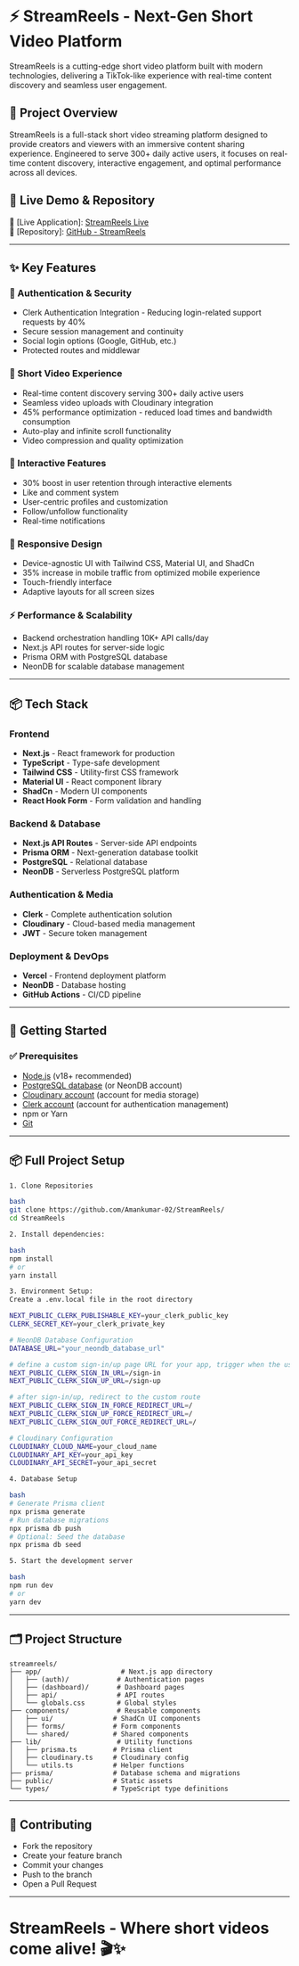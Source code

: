 # ⚡ StreamReels - Next-Gen Short Video Platform

StreamReels is a cutting-edge short video platform built with modern technologies, delivering a TikTok-like experience with real-time content discovery and seamless user engagement.

## 🌟 Project Overview

StreamReels is a full-stack short video streaming platform designed to provide creators and viewers with an immersive content sharing experience. Engineered to serve 300+ daily active users, it focuses on real-time content discovery, interactive engagement, and optimal performance across all devices.

## 🚀 Live Demo & Repository

🔗 [Live Application]: [StreamReels Live](https://streamreels.vercel.app/)  
📂 [Repository]: [GitHub - StreamReels](https://github.com/Amankumar-02/StreamReels/)

---

## ✨ Key Features

### 🔐 Authentication & Security

- Clerk Authentication Integration - Reducing login-related support requests by 40%
- Secure session management and continuity
- Social login options (Google, GitHub, etc.)
- Protected routes and middlewar

### 📱 Short Video Experience

- Real-time content discovery serving 300+ daily active users
- Seamless video uploads with Cloudinary integration
- 45% performance optimization - reduced load times and bandwidth consumption
- Auto-play and infinite scroll functionality
- Video compression and quality optimization

### 🤝 Interactive Features

- 30% boost in user retention through interactive elements
- Like and comment system
- User-centric profiles and customization
- Follow/unfollow functionality
- Real-time notifications

### 📱 Responsive Design

- Device-agnostic UI with Tailwind CSS, Material UI, and ShadCn
- 35% increase in mobile traffic from optimized mobile experience
- Touch-friendly interface
- Adaptive layouts for all screen sizes

### ⚡ Performance & Scalability

- Backend orchestration handling 10K+ API calls/day
- Next.js API routes for server-side logic
- Prisma ORM with PostgreSQL database
- NeonDB for scalable database management

---

## 📦 Tech Stack

### Frontend

- **Next.js** - React framework for production
- **TypeScript** - Type-safe development
- **Tailwind CSS** - Utility-first CSS framework
- **Material UI** - React component library
- **ShadCn** - Modern UI components
- **React Hook Form** - Form validation and handling

### Backend & Database

- **Next.js API Routes** - Server-side API endpoints
- **Prisma ORM** - Next-generation database toolkit
- **PostgreSQL** - Relational database
- **NeonDB** - Serverless PostgreSQL platform

### Authentication & Media

- **Clerk** - Complete authentication solution
- **Cloudinary** - Cloud-based media management
- **JWT** - Secure token management

### Deployment & DevOps

- **Vercel** - Frontend deployment platform
- **NeonDB** - Database hosting
- **GitHub Actions** - CI/CD pipeline

---

## 🚀 Getting Started

### ✅ Prerequisites

- [Node.js](https://nodejs.org/) (v18+ recommended)
- [PostgreSQL database](https://neon.com/) (or NeonDB account)
- [Cloudinary account](https://cloudinary.com/documentation) (account for media storage)
- [Clerk account](https://clerk.com/) (account for authentication management)
- npm or Yarn
- [Git](https://git-scm.com/)

---

## 📦 Full Project Setup

```bash
1. Clone Repositories

bash
git clone https://github.com/Amankumar-02/StreamReels/
cd StreamReels

2. Install dependencies:

bash
npm install
# or
yarn install

3. Environment Setup:
Create a .env.local file in the root directory

NEXT_PUBLIC_CLERK_PUBLISHABLE_KEY=your_clerk_public_key
CLERK_SECRET_KEY=your_clerk_private_key

# NeonDB Database Configuration
DATABASE_URL="your_neondb_database_url"

# define a custom sign-in/up page URL for your app, trigger when the user is not authenticated and navigate to protected pages
NEXT_PUBLIC_CLERK_SIGN_IN_URL=/sign-in
NEXT_PUBLIC_CLERK_SIGN_UP_URL=/sign-up

# after sign-in/up, redirect to the custom route
NEXT_PUBLIC_CLERK_SIGN_IN_FORCE_REDIRECT_URL=/
NEXT_PUBLIC_CLERK_SIGN_UP_FORCE_REDIRECT_URL=/
NEXT_PUBLIC_CLERK_SIGN_OUT_FORCE_REDIRECT_URL=/

# Cloudinary Configuration
CLOUDINARY_CLOUD_NAME=your_cloud_name
CLOUDINARY_API_KEY=your_api_key
CLOUDINARY_API_SECRET=your_api_secret

4. Database Setup

bash
# Generate Prisma client
npx prisma generate
# Run database migrations
npx prisma db push
# Optional: Seed the database
npx prisma db seed

5. Start the development server

bash
npm run dev
# or
yarn dev
```

---

## 🗂️ Project Structure
```
streamreels/
├── app/                    # Next.js app directory
│   ├── (auth)/            # Authentication pages
│   ├── (dashboard)/       # Dashboard pages
│   ├── api/               # API routes
│   └── globals.css        # Global styles
├── components/            # Reusable components
│   ├── ui/               # ShadCn UI components
│   ├── forms/            # Form components
│   └── shared/           # Shared components
├── lib/                   # Utility functions
│   ├── prisma.ts         # Prisma client
│   ├── cloudinary.ts     # Cloudinary config
│   └── utils.ts          # Helper functions
├── prisma/               # Database schema and migrations
├── public/               # Static assets
└── types/                # TypeScript type definitions
```

<!-- ### 📋 Main API Endpoints

### 🔐 Auth

* `POST /api/v1/users/register` - Register a new user
* `POST /api/v1/users/login` - Login and receive JWT
* `POST /api/v1/users/logout` - Logout and clear JWT
* `POST /api/v1/users/refresh-token` - Refresh authentication token

### 👤 User

* `POST /api/v1/users/change-password` - Change Password
* `PATCH /api/v1/users/update-user` - Update username, fullname
* `PATCH /api/v1/users/update-avatar` - Update avatar
* `PATCH /api/v1/users/update-coverImg` - Update cover image

### 🎥 Videos

* `GET /api/v1/video/` - Get all public videos
* `POST /api/v1/video/` - Upload a new video
* `GET /api/v1/video/v/:videoId` - Get video by ID
* `DELETE /api/v1/video/v/:videoId` - Delete a video
* `PATCH /api/v1/video/v/:videoId` - Update video details
* `PATCH /api/v1/video/toggle/publish/:videoId` - Toggle video visibility

### 👍 Interactions - Likes, Comment, Tweet

❤️ Likes
* `POST /api/v1/likes/toggle/v/:videoId` - Toggle Video Like
* `POST /api/v1/likes/toggle/c/:commentId` - Toggle comment Like
* `POST /api/v1/likes/toggle/t/:tweetId` - Toggle tweet Like
* `GET /api/v1/likes/videos` - Get all liked videos

💬 Comment
* `GET /api/v1/comment/v/:videoId` - Get all comments for a video
* `POST /api/v1/comment/v/:videoId` - Add comment to a video
* `PATCH /api/v1/comment/c/:commentId` - Update a comment
* `DELETE /api/v1/comment/c/:commentId` - Delete a comment

📢 Tweet
* `POST /api/v1/tweet` - Post a tweet
* `GET /api/v1/tweet/user/:userId` - Get all user posted tweets
* `PATCH /api/v1/tweet/user/:userId` - Update a tweet
* `DELETE /api/v1/tweet/:tweetId` - Delete a tweet

### 📀 Playlist

* `POST /api/v1/playlist` - Create playlist
* `GET /api/v1/playlist/p/:playlistId` - Get playlist by ID
* `PATCH /api/v1/playlist/p/:playlistId` - Update a playlist
* `DELETE /api/v1/playlist/p/:playlistId` - Delete a playlist
* `PATCH /api/v1/playlist/add/:videoId/:playlistId` - Add a video to playlist
* `PATCH /api/v1/playlist/remove/:videoId/:playlistId` - Remove a video from playlist
* `GET /api/v1/playlist/user/:userId` - Get all user playlist

### 📊 User Content

* `GET /api/v1/dashboard/stats` - Get user dashboard stats
* `GET /api/v1/dashboard/videos` - Get user dashboard videos
* `GET /api/v1/users/watch-history` - Get user watch history
* `GET /api/v1/subscriptions/c/:channelId` - Get user channel subscribers
* `POST /api/v1/subscriptions/c/:channelId` - Toggle subscriptions
* `GET /api/v1/subscriptions/u/:subscriberId` - Get subscribed channels

### 🧩 Middleware / Utils

* `verifyJWT` — Verifies JWT for protected routes
* `upload` - Handles file uploads with Multer
* `asyncHandler` - Manages asynchronous route handlers
* `responseHandler` - Centralized response handling
* `errorHandler` - Centralized error handling
* `uploadOnCloudinary` - Handles media uploading with cloudinary
* `deleteOnCloudinary` - Delete media from cloudinary

---

## 🌈 Frontend Navigation Flow

- **Home** - Discover trending and recommended videos
- **Liked Videos** - Videos you've liked
- **History** - Recently watched videos
- **My Content** - Videos you've uploaded
- **Collections** - Your curated playlists
- **Subscriptions** - Content from channels you follow

## 🚧 Future Roadmap

- Live streaming integration
- Advanced video recommendation algorithm
- Multi-language support
- Monetization features
- Enhanced analytics dashboard

## 📱 Responsive Design

- Mobile-first approach
- Adaptive layouts for all screen sizes
- Touch-friendly interface -->

---

## 🤝 Contributing

- Fork the repository
- Create your feature branch
- Commit your changes
- Push to the branch
- Open a Pull Request

<!-- 📱 Mobile Optimization

Touch gestures for video interaction
Optimized video streaming for mobile networks
Progressive Web App (PWA) capabilities
Mobile-first responsive design
Reduced data usage with smart caching

🔮 Upcoming Features

 Live streaming integration
 AI-powered content recommendations
 Advanced video editing tools
 Monetization features for creators
 Multi-language support
 Enhanced analytics dashboard
 Social sharing integrations

📄 License
This project is licensed under the MIT License - see the LICENSE file for details.
🙏 Acknowledgments

Next.js for the amazing React framework
Clerk for seamless authentication
Prisma for the excellent database toolkit
Cloudinary for media management
ShadCn for beautiful UI components -->

---

# StreamReels - Where short videos come alive! 🎬✨

